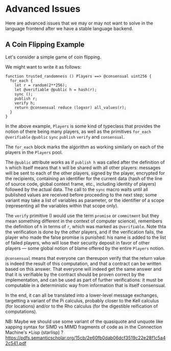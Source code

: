 # Advanced Issues

Here are advanced issues that we may or may not want to solve in the language frontend
after we have a stable language backend.

## A Coin Flipping Example

Let's consider a simple game of coin flipping.

We might want to write it as follows:

```
function trusted_randomness () Players ==> @consensual uint256 {
  for_each {
    let r = random(2**256);
    let @verifiable @public h = hash(r);
    sync ();
    publish r;
    verify h;
    return @consensual reduce (logxor) all_values(r);
  }
}
```

In the above example, `Players` is some kind of typeclass
that provides the notion of there being many players,
as well as the primitives
`for_each` `@verifiable` `@public` `sync` `publish` `verify` and `consensual`.

The `for_each` block marks the algorithm as working similarly
on each of the players in the `Players` pool.

The `@public` attribute works as if `publish h` was called after the definition of `h`
which itself means that `h` will be shared with all other players:
messages will be sent to each of the other players, signed by the player,
encrypted for the recipients, containing an identifier for the current data
(hash of the line of source code, global context frame, etc., including identity of players)
followed by the actual data.
The call to the `sync` macro waits until all published values are received
before proceeding to the next step;
some variant may take a list of variables as parameter,
or the identifier of a scope (representing all the variables within that scope only).

The `verify` primitive
(I would use the term `promise` or `commitment` but they mean something different
in the context of computer science),
remembers the definition of `h` in terms of `r`,
which was marked as `@verifiable`.
Note thta the verification is done by the *other* players,
and if the verification fails, the player who made the false promise is punished:
his name is added to the list of failed players,
who will lose their security deposit in favor of other players —
some global notion of blame offered by the entire `Players` notion.

`@consensual` means that everyone can thereupon verify that
the return value is indeed the result of this computation,
and that a contract can be written based on this answer.
That everyone will indeed get the same answer and that it is verifiable
by the contract should be proven correct by the implementation,
and can be used as part of further verifications:
it must be computable in a deterministic way from information that is itself consensual.

In the end, it can all be translated into a lower-level message exchanges,
targetting a variant of the Pi calculus,
probably closer to the Kell calculus (for locations)
and/or to the Rho calculus (for the digestible reification of computations).

NB: Maybe we should use some variant of the quasiquote and unquote like xapping syntax
for SIMD vs MIMD fragments of code as in the Connection Machine's *Lisp (starlisp) ?
https://pdfs.semanticscholar.org/15cb/2e60fb0dab06dcf3519c22e28f1c5a42c541.pdf

